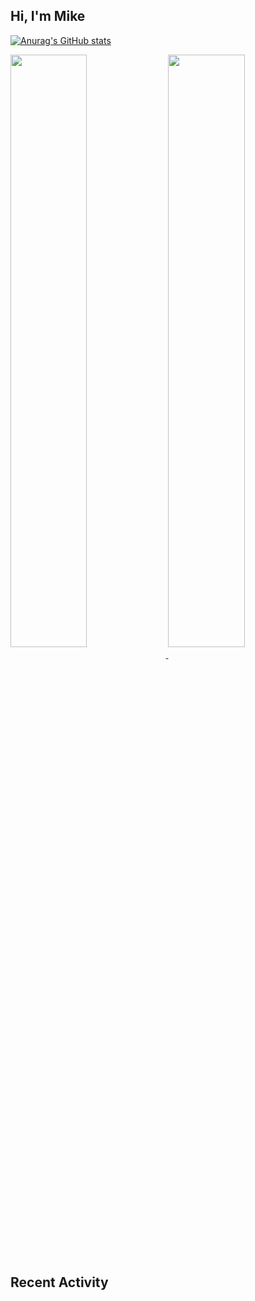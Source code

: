 <h2 color="#bd93f9">Hi, I'm Mike</h2>

[![Anurag's GitHub stats](https://github-readme-stats.vercel.app/api?username=lmk123568)](https://github.com/anuraghazra/github-readme-stats)


<a href="https://github.com/lmk123568/github-readme-stats">
  <img align="center" src="https://github-readme-stats.vercel.app/api/top-langs/?username=tim-clifford&layout=compact&theme=dracula&langs_count=6&hide_border=true&card_width=445" width=49.3%/>
</a>
<a href="https://github.com/lmk123568/github-readme-stats">
  <img align="center" src="https://github-readme-stats.vercel.app/api?username=tim-clifford&show_icons=true&theme=dracula&include_all_commits=true&hide_title=true&count_private=true&hide_border=true" width=49.3%/>
</a>

<h2 color="#ffb86c">Recent Activity</h2>
